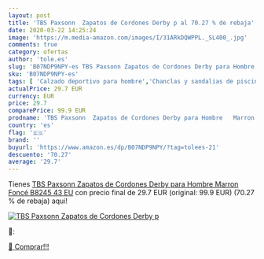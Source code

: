 ```yaml
---
layout: post
title: 'TBS Paxsonn  Zapatos de Cordones Derby p al 70.27 % de rebaja'
date: 2020-03-22 14:25:24
image: 'https://m.media-amazon.com/images/I/31ARkDQWPPL._SL400_.jpg'
comments: true
category: ofertas
author: 'tole.es'
slug: 'B07NDP9NPY-es TBS Paxsonn Zapatos de Cordones Derby para Hombre Marron...'
sku: 'B07NDP9NPY-es'
tags: [ 'Calzado deportivo para hombre','Chanclas y sandalias de piscina para hombre','Sandalias de vestir para hombre','Zapatillas y calzado deportivo para hombre','Zapatos','Zapatos para hombre','Zapatos y complementos','zapatos', ]
actualPrice: 29.7 EUR
currency: EUR
price: 29.7
comparePrice: 99.9 EUR
prodname: 'TBS Paxsonn  Zapatos de Cordones Derby para Hombre   Marron Foncé B8245   43 EU'
country: 'es'
flag: '🇪🇸'
brand: ''
buyurl: 'https://www.amazon.es/dp/B07NDP9NPY/?tag=tolees-21'
descuento: '70.27'
average: '29.7'
---
```


Tienes [TBS Paxsonn  Zapatos de Cordones Derby para Hombre   Marron Foncé B8245   43 EU](https://www.amazon.es/dp/B07NDP9NPY/?tag=tolees-21) con precio final de  29.7 EUR (original: 99.9 EUR) (70.27 %  de rebaja) aqui!

[![TBS Paxsonn  Zapatos de Cordones Derby p](https://m.media-amazon.com/images/I/31ARkDQWPPL._SL400_.jpg)](https://www.amazon.es/dp/B07NDP9NPY/?tag=tolees-21)

🔎:


[🛒 Comprar!!!](https://www.amazon.es/dp/B07NDP9NPY/?tag=tolees-21)
